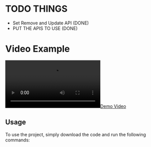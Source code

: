 # TODO THINGS
 - Set Remove and Update API (DONE)
 - PUT THE APIS TO USE (DONE)


 # Video Example

[![Demo Video](demo.mp4)](demo.mp4)


## Usage

To use the project, simply download the code and run the following commands:
